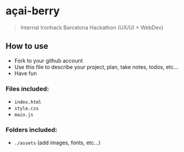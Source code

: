 # açai-berry

> Internal Ironhack Barcelona Hackathon (UX/UI + WebDev)

## How to use

- Fork to your github account
- Use this file to describe your project, plan, take notes, todos, etc...
- Have fun

### Files included:

  - `index.html`
  - `style.css`
  - `main.js`

### Folders included:

  - `./assets` (add images, fonts, etc...)
